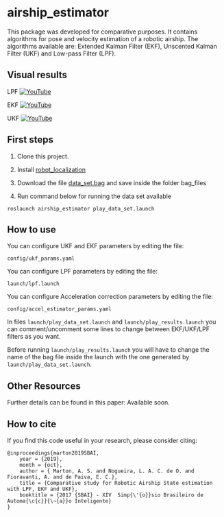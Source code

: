 # airship_estimator

This package was developed for comparative purposes. It contains algorithms for pose and velocity estimation of a robotic airship. The algorithms available are: Extended Kalman Filter (EKF), Unscented Kalman Filter (UKF) and Low-pass Filter (LPF).

## Visual results

LPF
[![YouTube](https://img.youtube.com/vi/VL5dvCyOZwY/maxresdefault.jpg)](https://youtu.be/VL5dvCyOZwY)

EKF
[![YouTube](https://img.youtube.com/vi/jaATwV0rG30/maxresdefault.jpg)](https://youtu.be/jaATwV0rG30)

UKF
[![YouTube](https://img.youtube.com/vi/B26xaKtAyWo/maxresdefault.jpg)](https://youtu.be/B26xaKtAyWo)

## First steps

1. Clone this project.

2. Install [robot_localization](https://wiki.ros.org/robot_localization) 

3. Download the file [data_set.bag](https://www.dropbox.com/s/abjkcnbxy7qy39h/data_set.bag?dl=0) and save inside the folder bag_files

4. Run command below for running the data set available
```
roslaunch airship_estimator play_data_set.launch
```
## How to use

You can configure UKF and EKF parameters by editing the file:
```
config/ukf_params.yaml
```
You can configure LPF parameters by editing the file:
```
launch/lpf.launch
```
You can configure Acceleration correction parameters by editing the file:
```
config/accel_estimator_params.yaml
```

In files ```launch/play_data_set.launch``` and ```launch/play_results.launch``` you can comment/uncomment some lines to change between EKF/UKF/LPF filters as you want.

Before running ```launch/play_results.launch``` you will have to change the name of the bag file inside the launch with the one generated by ```launch/play_data_set.launch```.

## Other Resources
Further details can be found in this paper: Available soon.

## How to cite
If you find this code useful in your research, please consider citing:

    @inproceedings{marton2019SBAI,
        year = {2019},
        month = {oct},
	    author = { Marton, A. S. and Nogueira, L. A. C. de O. and Fioravanti, A. and de Paiva, E. C.},
        title = {Comparative study for Robotic Airship State estimation with LPF, EKF and UKF},
        booktitle = {2017 {SBAI} - XIV  Simp{\'{o}}sio Brasileiro de Automa{\c{c}}{\~{a}}o Inteligente}
    }
  
